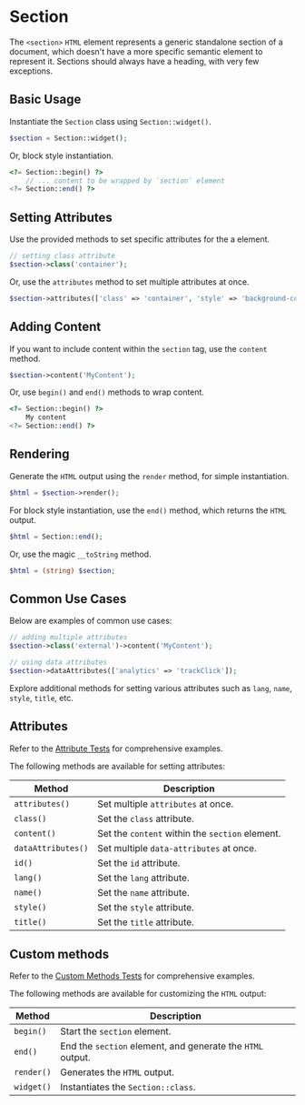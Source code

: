 # Section

The `<section>` `HTML` element represents a generic standalone section of a document, which doesn't have a more specific
semantic element to represent it. Sections should always have a heading, with very few exceptions.

## Basic Usage

Instantiate the `Section` class using `Section::widget()`.

```php
$section = Section::widget();
```

Or, block style instantiation.

```php
<?= Section::begin() ?>
    // ... content to be wrapped by `section` element
<?= Section::end() ?>
```

## Setting Attributes

Use the provided methods to set specific attributes for the a element.

```php
// setting class attribute
$section->class('container');
```

Or, use the `attributes` method to set multiple attributes at once.

```php
$section->attributes(['class' => 'container', 'style' => 'background-color: #eee;']);
```

## Adding Content

If you want to include content within the `section` tag, use the `content` method.

```php
$section->content('MyContent');
```

Or, use `begin()` and `end()` methods to wrap content.

```php
<?= Section::begin() ?>
    My content
<?= Section::end() ?>
```

## Rendering

Generate the `HTML` output using the `render` method, for simple instantiation. 

```php
$html = $section->render();
```

For block style instantiation, use the `end()` method, which returns the `HTML` output.

```php
$html = Section::end();
```

Or, use the magic `__toString` method.

```php
$html = (string) $section;
```

## Common Use Cases

Below are examples of common use cases:

```php
// adding multiple attributes
$section->class('external')->content('MyContent');

// using data attributes
$section->dataAttributes(['analytics' => 'trackClick']);
```

Explore additional methods for setting various attributes such as `lang`, `name`, `style`, `title`, etc.

## Attributes

Refer to the [Attribute Tests](https://github.com/php-forge/html/blob/main/tests/Section/AttributeTest.php) for
comprehensive examples.

The following methods are available for setting attributes:

| Method            | Description                                                                                      |
| ----------------- | ------------------------------------------------------------------------------------------------ |
| `attributes()`    | Set multiple `attributes` at once.                                                               |
| `class()`         | Set the `class` attribute.                                                                       |
| `content()`       | Set the `content` within the `section` element.                                                  |
| `dataAttributes()`| Set multiple `data-attributes` at once.                                                          |
| `id()`            | Set the `id` attribute.                                                                          |
| `lang()`          | Set the `lang` attribute.                                                                        |
| `name()`          | Set the `name` attribute.                                                                        |
| `style()`         | Set the `style` attribute.                                                                       |
| `title()`         | Set the `title` attribute.                                                                       |

## Custom methods

Refer to the [Custom Methods Tests](https://github.com/php-forge/html/blob/main/tests/Section/CustomMethodTest.php) for
comprehensive examples.

The following methods are available for customizing the `HTML` output:

| Method    | Description                                                                                              |
| --------- | -------------------------------------------------------------------------------------------------------- |
| `begin() `| Start the `section` element.                                                                             |
| `end()`   | End the `section` element, and generate the `HTML` output.                                               |
| `render()`| Generates the `HTML` output.                                                                             |
| `widget()`| Instantiates the `Section::class`.                                                                       |
